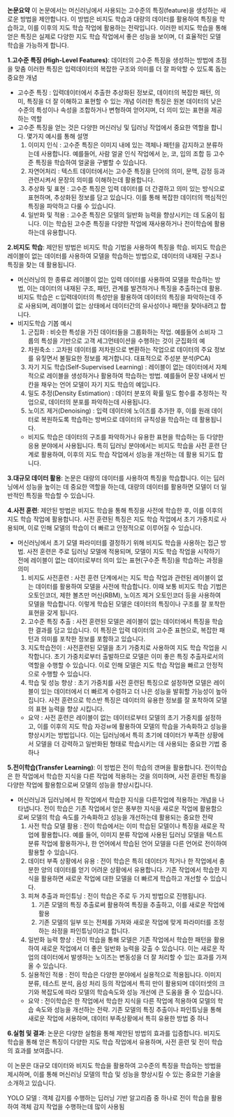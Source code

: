**논문요약**
이 논문에서는 머신러닝에서 사용되는 고수준의 특징(feature)을 생성하는 새로운 방법을 제안합니다.
이 방법은 비지도 학습과 대량의 데이터를 활용하여 특징을 학습하고, 이를 이후의 지도 학습 작업에 활용하는 전략입니다.
이러한 비지도 학습을 통해 얻은 특징은 실제로 다양한 지도 학습 작업에서 좋은 성능을 보이며, 더 효율적인 모델 학습을 가능하게 합니다.

**1.고수준 특징 (High-Level Features)**: 데이터의 고수준 특징을 생성하는 방법에 초점을 맞춤
이러한 특징은 입력데이터의 복잡한 구조와 의미를 더 잘 파악할 수 있도록 돕는 중요한 개념
- 고수준 특징 : 입력데이터에서 추출한 추상화된 정보로, 데이터의 복잡한 패턴, 의미, 특징을 더 잘 이해하고 표현할 수 있는 개념 이러한 특징은 원본 데이터의 낮은 수준의 특성이나 속성을 조합하거나 변형하여 얻어지며, 더 의미 있는 표현을 제공하는 역할
- 고수준 특징을 얻는 것은 다양한 머신러닝 및 딥러닝 작업에서 중요한 역할을 합니다. 몇가지 예시를 통해 설명
    1. 이미지 인식 : 고수준 특징은 이미지 내에 있는 객체나 패턴을 감지하고 분류하는데 사용합니다. 예를들어, 사람 얼굴 인식 작업에서 눈, 코, 입의 조합 등 고수준 특징을 학습하여 얼굴을 구별할 수 있습니다.
    2. 자연어처리 : 텍스트 데이터에서는 고수준 특징을 단어의 의미, 문맥, 감정 등과 관련시켜서 문장의 의미를 이해하는데 활용합니다.
    3. 추상화 및 표현 : 고수준 특징은 입력 데이터를 더 간결하고 의미 있는 방식으로 표현하며, 추상화된 정보를 담고 있습니다. 이를 통해 복잡한 데이터의 핵심적인 특징을 파악하고 다룰 수 있습니다.
    4. 일반화 및 적용 : 고수준 특징은 모델의 일반화 능력을 향상시키는 데 도움이 됩니다. 이는 학습된 고수준 특징을 다양한 작업에 재사용하거나 전이학습에 활용하는데 유용합니다.

**2.비지도 학습**: 제안된 방법은 비지도 학습 기법을 사용하여 특징을 학습. 비지도 학습은 레이블이 없는 데이터를 사용하여 모델을 학습하는 방법으로, 데이터의 내재된 구조나 특징을 찾는 데 활용됩니다.
- 머신러닝의 한 종류로 레이블이 없는 입력 데이터를 사용하여 모델을 학습하는 방법, 이는 데이터의 내재된 구조, 패턴, 관계를 발견하거나 특징을 추출하는데 활용. 비지도 학습은 ㄷ입력데이터의 특성만을 활용하여 데이터의 특징을 파악하는데 주로 사용되며, 레이블이 없는 상태에서 데이터간의 유사성이나 패턴을 찾아내려고 합니다.
- 비지도학습 기봅 예시
    1. 군집화 : 비슷한 특성을 가진 데이터들을 그룹화하는 작업. 예를들어 소비자 그룹의 특성을 기반으로 고객 세그먼테이션을 수행하는 것이 군집화의 예
    2. 차원축소 : 고차원 데이터를 저차원으로 변환하는 작업으로 데이터의 주요 정보를 유짛면서 불필요한 정보를 제거합니다. 대표적으로 주성분 분석(PCA)
    3. 자기 지도 학습(Self-Supervised Learning) : 레이블이 없는 데이터에서 자체적으로 레이블을 생성하거나 활용하여 학습하는 방법. 예를들어 문장 내에서 빈 칸을 채우는 언어 모델이 자기 지도 학습의 예입니다.
    4. 밀도 추정(Density Estimation) : 데이터 분포의 확률 밀도 함수를 추정하는 작업으로, 데이터의 분포를 파악하는데 사용됩니다.
    5. 노이즈 제거(Denoising) : 입력 데이터에 노이즈를 추가한 후, 이를 원래 데이터로 복원하도록 학습하는 방버으로 데이터의 규칙성을 학습하는 데 활용됩니다.
    - 비지도 학습은 데이터의 구조를 파악하거나 유용한 표현을 학습하는 등 다양한 응용 분야에서 사용됩니다. 특히 딥러닝 분야에서는 비지도 학습을 사전 훈련 단계로 활용하여, 이후의 지도 학습 작업에서 성능을 개선하는 데 활용 되기도 합니다.

**3.대규모 데이터 활용**: 논문은 대량의 데이터를 사용하여 특징을 학습합니다. 이는 딥러닝에서 성능을 높이는 데 중요한 역할을 하는데, 대량의 데이터를 활용하면 모델이 더 일반적인 특징을 학습할 수 있습니다.

**4.사전 훈련**: 제안된 방법은 비지도 학습을 통해 특징을 사전에 학습한 후, 이를 이후의 지도 학습 작업에 활용합니다.
사전 훈련된 특징은 지도 학습 작업에서 초기 가중치로 사용되며, 이로 인해 모델의 학습이 더 빠르고 안정적으로 이루어질 수 있습니다.
- 머신러닝에서 초기 모델 파라미터를 결정하기 위해 비지도 학습을 사용하는 접근 방법. 사전 훈련은 주로 딥러닝 모델에 적용되며, 모델이 지도 학습 작업을 시작하기 전에 레이블이 없는 데이터로부터 의미 있는 표현(구수준 특징)을 학습하는 과정을 의미
    1. 비지도 사전훈련 : 사전 훈련 단계에서는 지도 학습 작업과 관련된 레이블이 없는 데이터를 활용하여 모델을 사전에 학습합니다. 이때 보통 비지도 학습 기법은 오토인코더, 제한 볼츠만 머신(RBM), 노이즈 제거 오토인코더 등을 사용하여 모델을 학습합니다.
    이렇게 학습된 모델은 데이터의 특징이나 구조를 잘 포착한 표현을 갖게 됩니다.
    2. 고수준 특징 추출 : 사전 훈련된 모델은 레이블이 없는 데이터에서 특징을 학습한 결과를 담고 있습니다. 이 특징은 입력 데이터의 고수준 표현으로, 복잡한 패턴과 의미를 포착한 정보를 포함하고 있습니다.
    3. 지도학습전이 : 사전훈련된 모델을 초기 가중치로 사용하여 지도 학습 작업을 시작합니다. 초기 가중치로부터 출발하므로 모델은 이미 좋은 특징 추출자로서의 역할을 수행할 수 있습니다. 이로 인해 모델은 지도 학습 작업을 빠르고 안정적으로 수행할 수 있습니다.
    4. 학습 및 성능 향상 : 초기 가중치를 사전 훈련된 특징으로 설정하면 모델은 레이블이 있는 데이터에서 더 빠르게 수렴하고 더 나은 성능을 발휘할 가능성이 높아집니다. 사전 훈련으로 학스반 특징은 데이터의 유용한 정보를 잘 포착하여 모델의 표현 능력을 향상 시킵니다.
    - 요약 : 사전 훈련은 레이블이 없는 데이터로부터 모델의 초기 가중치를 설정하고, 이를 이후의 지도 학습 자겅ㅂ에 활용하여 모델의 학습을 가속화하고 성능을 향상시키는 방법입니다. 이는 딥러닝에서 특히 초기에 데이터가 부족한 상황에서 모델을 더 강력하고 일반화된 형태로 학습시키는 데 사용되는 중요한 기법 중 하나


**5.전이학습(Transfer Learning)**: 이 방법은 전이 학습의 갠며을 활용합니다. 전이학습은 한 작업에서 학습한 지식을 다른 작업에 적용하는 것을 의미하며, 사전 훈련된 특징을 다양한 작업에 활용함으로써 모델의 성능을 향상시킵니다.
  - 머신러닝과 딥러닝에서 한 작업에서 학습한 지식을 다른작업에 적용하는 개념을 나타냅니다. 전이 학습은 기존 작업에서 얻은 풍부한 지식을 새로운 작업에 활용함으로써 모델의 학습 속도를 가속화하고 성능을 개선하는데 활용되는 중요한 전략
    1. 사전 학습 모델 활용 : 전이 학습에서는 이미 학습된 모델이나 특징을 새로운 작업에 활용합니다. 예를 들어, 이미지 분류 작업에 사용된 딥러닝 모델을 텍스트 분류 작업에 활용하거나, 한 언어에서 학습된 언어 모델을 다른 언어로 전이하여 활용할 수 있습니다.
    2. 데이터 부족 상황에서 유용 : 전이 학습은 특히 데이터가 적거나 한 작업에서 충분한 양의 데이터를 얻기 어려운 상황에서 유용합니다. 기존 작업에서 학습한 지식을 활용하면 새로운 작업에 대한 모델을 더 빠르게 학습하고 개선할 수 있습니다.
    3. 피쳐 추출과 파인튜닝 : 전이 학습은 주로 두 가지 방법으로 진행됩니다.
       1. 기존 모델의 특징 추출로써 활용하여 특징을 추출하고, 이를 새로운 작업에 활용
       2. 기존 모델의 일부 또는 전체를 가져와 새로운 작업에 맞게 파라미터를 조정하는 솨정을 파인튜닝이라고 합니다.
    4. 일반화 능력 향상 : 전이 학습을 통해 모델은 기존 작업에서 학습한 패턴을 활용하여 새로운 작업에서 더 좋은 일반화 능력을 갖출 수 있습니다. 이는 새로운 작업의 데이터에서 발생하는 노이즈는 변동성을 더 잘 처리할 수 있는 효과를 가져올 수 있습니다.
    5. 실용적인 적용 : 전이 학습은 다양한 분야에서 실용적으로 적용됩니다. 이미지 분류, 테스트 분석, 음성 처리 등의 작업에서 특히 만이 활용되며 데이터셋의 크기와 복잡도에 따라 모델의 학습속도와 성능 개선에 큰 도움을 줄 수 있습니다.
    - 요약 : 전이학습은 한 작업에서 학습한 지식을 다른 작업에 적용하여 모델의 학습 속도와 성능을 개선하는 전략. 기존 모델의 특징 추출이나 파인튜닝을 통해 새로운 작업에 서용하며, 데이터 부족상황에서 특히 유용한 방법 중 하나

**6.실험 및 결과**: 논문은 다양한 실험을 통해 제안된 방법의 효과를 입증합니다. 비지도 학습을 통해 얻은 특징이 다양한 지도 학습 작업에서 유용하며, 사전 훈련 및 전이 학습의 효과를 보여줍니다.

이 논문은 대규모 데이터와 비지도 학습을 활용하여 고수준의 특징을 학습하는 방법을 제시하며, 이를 통해 머신러닝 모델의 학습 및 성능을 향상시킬 수 있는 중요한 기술을 소개하고 있습니다.

YOLO 모델 : 객체 감지를 수행하는 딥러닝 기반 알고리즘 중 하나로 전이 학습을 활용하여 객체 감지 작업을 수행하는데 많이 사용됨
